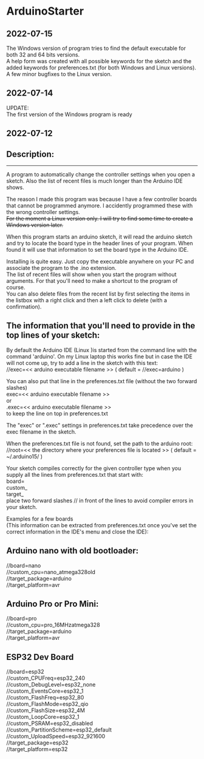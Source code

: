 # ArduinoStarter  
  
2022-07-15  
----------  
The Windows version of program tries to find the default executable for both 32 and 64 bits versions.  
A help form was created with all possible keywords for the sketch and the added keywords for preferences.txt (for both Windows and Linux versions).  
A few minor bugfixes to the Linux version.  
  
2022-07-14  
----------  
UPDATE:  
The first version of the Windows program is ready  
  
2022-07-12  
----------  

## Description:
------------
A program to automatically change the controller settings when you open a sketch. Also the list of recent files is much longer than the Arduino IDE shows.  
  
The reason I made this program was because I have a few controller boards that cannot be programmed anymore. I accidently programmed these with the wrong controller settings.  
~~For the moment a Linux version only. I will try to find some time to create a Windows version later.~~  
  
When this program starts an arduino sketch, it will read the arduino sketch and try to locate the board type in the header lines of your program. When found it will use that information to set the board type in the Arduino IDE.  
  
Installing is quite easy. Just copy the executable anywhere on your PC and associate the program to the .ino extension.  
The list of recent files will show when you start the program without arguments. For that you'll need to make a shortcut to the program of course.  
You can also delete files from the recent list by first selecting the items in the listbox with a right click and then a left click to delete (with a confirmation).  
  
The information that you'll need to provide in the top lines of your sketch:  
---------------------------------  
By default the Arduino IDE (Linux )is started from the command line with the command 'arduino'. On my Linux laptop this works fine but in case the IDE will not come up, try to add a line in the sketch with this text:  
    //exec=<< arduino executable filename >> ( default = //exec=arduino )  
  
You can also put that line in the preferences.txt file (without the two forward slashes)  
    exec=<< arduino executable filename >>  
    or  
    .exec=<< arduino executable filename >>  
    to keep the line on top in preferences.txt  
  
The "exec" or ".exec" settings in preferences.txt take precedence over the exec filename in the sketch.  
  
When the preferences.txt file is not found, set the path to the arduino root:  
    //root=<< the directory where your preferences file is located >> ( default = ~/.arduino15/ )  
  
  
Your sketch compiles correctly for the given controller type when you supply all the lines from preferences.txt that start with:  
board=  
custom_  
target_  
place two forward slashes // in front of the lines to avoid compiler errors in your sketch.  
  
  
Examples for a few boards  
(This information can be extracted from preferences.txt once you've set the correct information in the IDE's menu and close the IDE):  
  
Arduino nano with old bootloader:  
---------------------------------  
//board=nano  
//custom_cpu=nano_atmega328old  
//target_package=arduino  
//target_platform=avr  

Arduino Pro or Pro Mini:  
------------------------  
//board=pro  
//custom_cpu=pro_16MHzatmega328  
//target_package=arduino  
//target_platform=avr  

ESP32 Dev Board  
---------------  
//board=esp32  
//custom_CPUFreq=esp32_240  
//custom_DebugLevel=esp32_none  
//custom_EventsCore=esp32_1  
//custom_FlashFreq=esp32_80  
//custom_FlashMode=esp32_qio  
//custom_FlashSize=esp32_4M  
//custom_LoopCore=esp32_1  
//custom_PSRAM=esp32_disabled  
//custom_PartitionScheme=esp32_default  
//custom_UploadSpeed=esp32_921600  
//target_package=esp32  
//target_platform=esp32  

